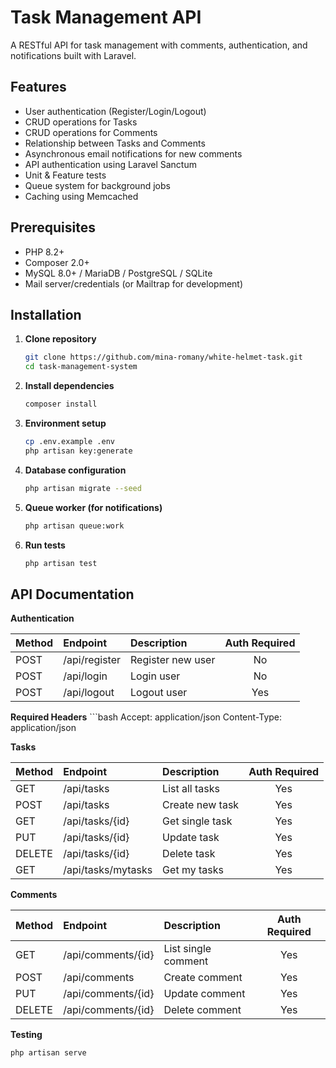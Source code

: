 # Task Management API

A RESTful API for task management with comments, authentication, and notifications built with Laravel.

## Features

- User authentication (Register/Login/Logout)
- CRUD operations for Tasks
- CRUD operations for Comments
- Relationship between Tasks and Comments
- Asynchronous email notifications for new comments
- API authentication using Laravel Sanctum
- Unit & Feature tests
- Queue system for background jobs
- Caching using Memcached

## Prerequisites

- PHP 8.2+
- Composer 2.0+
- MySQL 8.0+ / MariaDB / PostgreSQL / SQLite
- Mail server/credentials (or Mailtrap for development)

## Installation

1. **Clone repository**
   ```bash
   git clone https://github.com/mina-romany/white-helmet-task.git
   cd task-management-system

2. **Install dependencies**
    ```bash
    composer install

3. **Environment setup**
    ```bash
    cp .env.example .env
    php artisan key:generate

4. **Database configuration**   
    ```bash
    php artisan migrate --seed

5. **Queue worker (for notifications)**  
    ```bash
    php artisan queue:work

6. **Run tests**  
    ```bash
    php artisan test

## API Documentation

**Authentication** 

| Method        | Endpoint      | Description        |    Auth Required|
| :------------ |:------------- | :------------------|:--------:|
| POST          | /api/register | Register new user  | No |
| POST          | /api/login    |   Login user       | No |
| POST          | /api/logout   |    Logout user     | Yes |


**Required Headers**
    ```bash
    Accept: application/json
    Content-Type: application/json

**Tasks**

Method  |	Endpoint	        |   Description	     |   Auth Required|
|:------|:----------------------|:-------------------|:----------------------:|
|GET	|   /api/tasks	        |    List all tasks  |   Yes|
|POST	|   /api/tasks	        |    Create new task |	 Yes|
|GET	|   /api/tasks/{id}	    |    Get single task |	 Yes|
|PUT	|   /api/tasks/{id}	    |    Update task	 |   Yes|
|DELETE	|   /api/tasks/{id}     |	 Delete task	 |   Yes|
|GET    |   /api/tasks/mytasks  |    Get my tasks    |   Yes|


**Comments**

|Method  |	Endpoint	         |    Description	        | Auth Required
|:------ |:----------------------|:-------------------------|:--------------------:|
|GET	 |   /api/comments/{id}	 |   List single comment    |	Yes
|POST	 |   /api/comments	     |   Create comment	        |   Yes
|PUT	 |   /api/comments/{id}	 |   Update comment	        |   Yes
|DELETE	 |   /api/comments/{id}	 |   Delete comment	        |   Yes


**Testing**
```bash
php artisan serve

